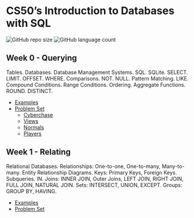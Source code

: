 # CS50’s Introduction to Databases with SQL
![GitHub repo size](https://img.shields.io/github/repo-size/matheusfarnetani/harvard_cs50_sql)
![GitHub language count](https://img.shields.io/github/languages/count/matheusfarnetani/harvard_cs50_sql)

## Week 0 - Querying
Tables. Databases. Database Management Systems. SQL. SQLite. SELECT. LIMIT. OFFSET. WHERE. Comparisons. NOT. NULL. Pattern Matching. LIKE. Compound Conditions. Range Conditions. Ordering. Aggregate Functions. ROUND. DISTINCT.

* [Examples](https://github.com/matheusfarnetani/harvard_cs50_sql/tree/main/week00/examples)
* [Problem Set](https://github.com/matheusfarnetani/harvard_cs50_sql/tree/main/week00/psets)
    * [Cyberchase](https://github.com/matheusfarnetani/harvard_cs50_sql/tree/main/week00/pset/cyberchase)
    * [Views](https://github.com/matheusfarnetani/harvard_cs50_sql/tree/main/week00/pset/views)
    * [Normals](https://github.com/matheusfarnetani/harvard_cs50_sql/tree/main/week00/pset/normals)
    * [Players](https://github.com/matheusfarnetani/harvard_cs50_sql/tree/main/week00/pset/players)

## Week 1 - Relating
Relational Databases. Relationships: One-to-one, One-to-many, Many-to-many. Entity Relationship Diagrams. Keys: Primary Keys, Foreign Keys. Subqueries. IN. Joins: INNER JOIN, Outer Joins, LEFT JOIN, RIGHT JOIN, FULL JOIN, NATURAL JOIN. Sets: INTERSECT, UNION, EXCEPT. Groups: GROUP BY, HAVING.

* [Examples](https://github.com/matheusfarnetani/harvard_cs50_sql/tree/main/week01/examples)
* [Problem Set](https://github.com/matheusfarnetani/harvard_cs50_sql/tree/main/week01/psets)